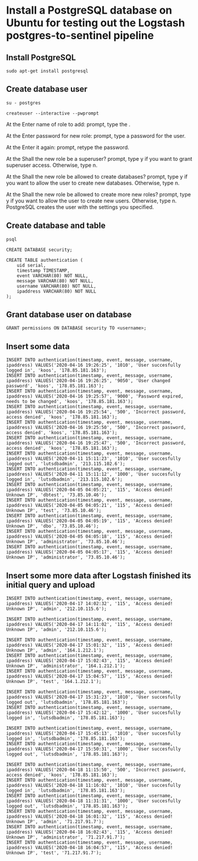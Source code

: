 # Install a PostgreSQL database on Ubuntu for testing out the Logstash postgres-to-sentinel pipeline

## Install PostgreSQL

    sudo apt-get install postgresql

## Create database user

    su - postgres

    createuser --interactive --pwprompt

At the Enter name of role to add: prompt, type the <username>.

At the Enter password for new role: prompt, type a password for the user.

At the Enter it again: prompt, retype the password.

At the Shall the new role be a superuser? prompt, type y if you want to grant superuser access. Otherwise, type n.

At the Shall the new role be allowed to create databases? prompt, type y if you want to allow the user to create new databases. Otherwise, type n.

At the Shall the new role be allowed to create more new roles? prompt, type y if you want to allow the user to create new users. Otherwise, type n.
PostgreSQL creates the user with the settings you specified.

## Create database and table

    psql

    CREATE DATABASE security;

    CREATE TABLE authentication (
  		uid serial,
  		timestamp TIMESTAMP,
  		event VARCHAR(80) NOT NULL,
  		message VARCHAR(80) NOT NULL,
  		username VARCHAR(80) NOT NULL,
  		ipaddress VARCHAR(80) NOT NULL
    );

## Grant database user on database

    GRANT permissions ON DATABASE security TO <username>;

## Insert some data

	INSERT INTO authentication(timestamp, event, message, username, ipaddress) VALUES('2020-04-16 19:26:25', '1010', 'User succesfully logged in', 'koos', '178.85.181.163');
	INSERT INTO authentication(timestamp, event, message, username, ipaddress) VALUES('2020-04-16 19:26:25', '9050', 'User changed password', 'koos', '178.85.181.163');
	INSERT INTO authentication(timestamp, event, message, username, ipaddress) VALUES('2020-04-16 19:25:57', '9000', 'Password expired, needs to be changed', 'koos', '178.85.181.163');
	INSERT INTO authentication(timestamp, event, message, username, ipaddress) VALUES('2020-04-16 19:25:54', '500', 'Incorrect password, access denied', 'koos', '178.85.181.163');
	INSERT INTO authentication(timestamp, event, message, username, ipaddress) VALUES('2020-04-16 19:25:50', '500', 'Incorrect password, access denied', 'koos', '178.85.181.163');
	INSERT INTO authentication(timestamp, event, message, username, ipaddress) VALUES('2020-04-16 19:25:47', '500', 'Incorrect password, access denied', 'koos', '178.85.181.163');
	INSERT INTO authentication(timestamp, event, message, username, ipaddress) VALUES('2020-04-11 15:11:23', '1010', 'User succesfully logged out', 'lutsdbadmin', '213.115.102.6');
	INSERT INTO authentication(timestamp, event, message, username, ipaddress) VALUES('2020-04-11 15:11:12', '1000', 'User succesfully logged in', 'lutsdbadmin', '213.115.102.6');
	INSERT INTO authentication(timestamp, event, message, username, ipaddress) VALUES('2020-04-05 04:05:21', '115', 'Access denied! Unknown IP', 'dbtest', '73.85.10.46');
	INSERT INTO authentication(timestamp, event, message, username, ipaddress) VALUES('2020-04-05 04:05:21', '115', 'Access denied! Unknown IP', 'test', '73.85.10.46');
	INSERT INTO authentication(timestamp, event, message, username, ipaddress) VALUES('2020-04-05 04:05:19', '115', 'Access denied! Unknown IP', 'dbo', '73.85.10.46');
	INSERT INTO authentication(timestamp, event, message, username, ipaddress) VALUES('2020-04-05 04:05:18', '115', 'Access denied! Unknown IP', 'administrator', '73.85.10.46');
	INSERT INTO authentication(timestamp, event, message, username, ipaddress) VALUES('2020-04-05 04:05:17', '115', 'Access denied! Unknown IP', 'administrator', '73.85.10.46');

## Insert some more data after Logstash finished its initial query and upload

	INSERT INTO authentication(timestamp, event, message, username, ipaddress) VALUES('2020-04-17 14:02:32', '115', 'Access denied! Unknown IP', 'admin', '212.10.115.6');
	
	INSERT INTO authentication(timestamp, event, message, username, ipaddress) VALUES('2020-04-17 14:11:02', '115', 'Access denied! Unknown IP', 'admin', '212.10.115.6');
	
	INSERT INTO authentication(timestamp, event, message, username, ipaddress) VALUES('2020-04-17 15:01:32', '115', 'Access denied! Unknown IP', 'admin', '164.1.212.1');
	INSERT INTO authentication(timestamp, event, message, username, ipaddress) VALUES('2020-04-17 15:02:43', '115', 'Access denied! Unknown IP', 'administrator', '164.1.212.1');
	INSERT INTO authentication(timestamp, event, message, username, ipaddress) VALUES('2020-04-17 15:04:57', '115', 'Access denied! Unknown IP', 'test', '164.1.212.1');
	
	INSERT INTO authentication(timestamp, event, message, username, ipaddress) VALUES('2020-04-17 15:31:23', '1010', 'User succesfully logged out', 'lutsdbadmin', '178.85.181.163');
	INSERT INTO authentication(timestamp, event, message, username, ipaddress) VALUES('2020-04-17 15:42:12', '1000', 'User succesfully logged in', 'lutsdbadmin', '178.85.181.163');

	INSERT INTO authentication(timestamp, event, message, username, ipaddress) VALUES('2020-04-17 15:45:13', '1010', 'User succesfully logged in', 'lutsdbadmin', '178.85.181.163');
	INSERT INTO authentication(timestamp, event, message, username, ipaddress) VALUES('2020-04-17 15:50:31', '1000', 'User succesfully logged out', 'lutsdbadmin', '178.85.181.163');
	
	INSERT INTO authentication(timestamp, event, message, username, ipaddress) VALUES('2020-04-18 11:15:50', '500', 'Incorrect password, access denied', 'koos', '178.85.181.163');
	INSERT INTO authentication(timestamp, event, message, username, ipaddress) VALUES('2020-04-18 11:16:02', '1010', 'User succesfully logged in', 'lutsdbadmin', '178.85.181.163');
	INSERT INTO authentication(timestamp, event, message, username, ipaddress) VALUES('2020-04-18 11:31:31', '1000', 'User succesfully logged out', 'lutsdbadmin', '178.85.181.163');
	INSERT INTO authentication(timestamp, event, message, username, ipaddress) VALUES('2020-04-18 16:01:32', '115', 'Access denied! Unknown IP', 'admin', '71.217.91.7');
	INSERT INTO authentication(timestamp, event, message, username, ipaddress) VALUES('2020-04-18 16:02:43', '115', 'Access denied! Unknown IP', 'administrator', '71.217.91.7');
	INSERT INTO authentication(timestamp, event, message, username, ipaddress) VALUES('2020-04-18 16:04:57', '115', 'Access denied! Unknown IP', 'test', '71.217.91.7');
